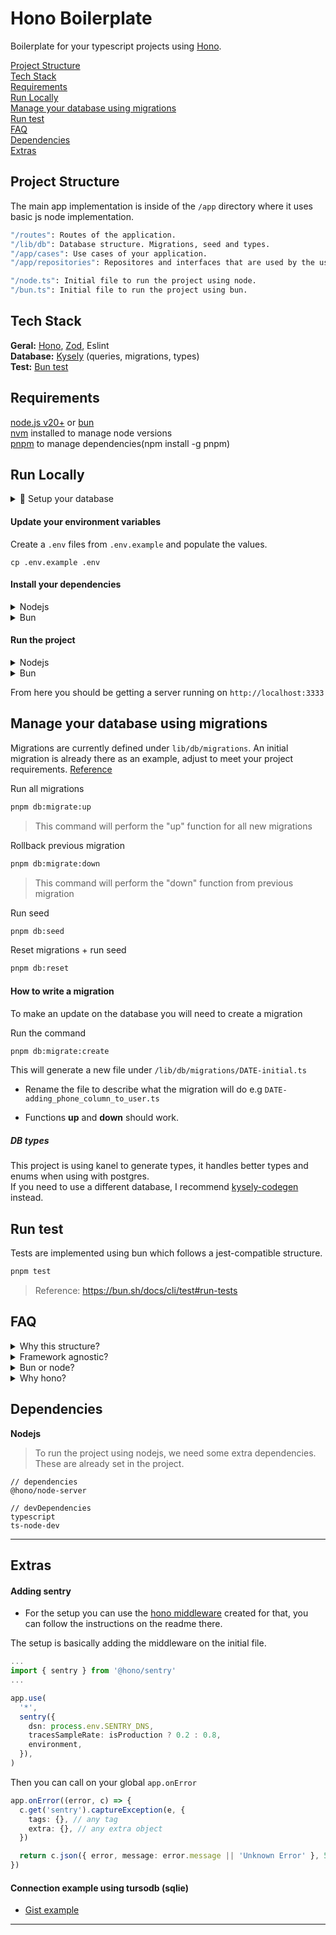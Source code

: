 # Hono Boilerplate

Boilerplate for your typescript projects using [Hono](https://hono.dev).

[Project Structure](#project-structure)  
[Tech Stack](#tech-stack)  
[Requirements](#requirements)  
[Run Locally](#run-locally)  
[Manage your database using migrations](#manage-your-database-using-migrations)  
[Run test](#run-test)  
[FAQ](#faq)  
[Dependencies](#dependencies)  
[Extras](#extras)

## Project Structure

The main app implementation is inside of the `/app` directory where it uses basic js node implementation.

```sh
"/routes": Routes of the application.
"/lib/db": Database structure. Migrations, seed and types.
"/app/cases": Use cases of your application.
"/app/repositories": Repositores and interfaces that are used by the use cases.

"/node.ts": Initial file to run the project using node.
"/bun.ts": Initial file to run the project using bun.
```

## Tech Stack

**Geral:** [Hono](https://hono.dev), [Zod](https://zod.dev), Eslint  
**Database:** [Kysely](https://kysely.dev) (queries, migrations, types)  
**Test:** [Bun test](https://bun.sh/docs/cli/test)

## Requirements

[node.js v20+](https://nodejs.org/en) or [bun](https://bun.sh)  
[nvm](https://github.com/nvm-sh/nvm#install--update-script) installed to manage node versions  
[pnpm](https://pnpm.io) to manage dependencies(npm install -g pnpm)

## Run Locally

<details>

<summary>📁 Setup your database</summary>

I recommend using [dbngin](https://dbngin.com) to spin up an local DB on your machine.

> [!NOTE]  
> If you prefer docker, there is also a docker-compose file that you can run that by using `pnpm db:pg`. After the first time, you can simply open your "Docker desktop" or whatever you use to manage docker to start up the service.

Create your database

```
CREATE DATABASE project
```

</details>

#### **Update your environment variables**

Create a `.env` files from `.env.example` and populate the values.

```
cp .env.example .env
```

#### **Install your dependencies**

<details>

<summary>Nodejs</summary>

```sh
nvm use
pnpm install
```

</details>

<details>

<summary>Bun</summary>

```sh
bun install
```

</details>

#### **Run the project**

<details>

<summary>Nodejs</summary>

```sh
pnpm node:dev or pnpm dev
```

</details>

<details>

<summary>Bun</summary>

```sh
pnpm bun:dev
```

</details>

From here you should be getting a server running on `http://localhost:3333`

## Manage your database using migrations

Migrations are currently defined under `lib/db/migrations`. An initial migration is already there as an example, adjust to meet your project requirements. [Reference](https://kysely.dev/docs/migrations)

Run all migrations

```sh
pnpm db:migrate:up
```

> This command will perform the "up" function for all new migrations

Rollback previous migration

```sh
pnpm db:migrate:down
```

> This command will perform the "down" function from previous migration

Run seed

```sh
pnpm db:seed
```

Reset migrations + run seed

```sh
pnpm db:reset
```

#### How to write a migration

To make an update on the database you will need to create a migration

Run the command

```sh
pnpm db:migrate:create
```

This will generate a new file under `/lib/db/migrations/DATE-initial.ts`

- Rename the file to describe what the migration will do e.g `DATE-adding_phone_column_to_user.ts`

- Functions **up** and **down** should work.

##### DB types

This project is using kanel to generate types, it handles better types and enums when using with postgres.  
If you need to use a different database, I recommend [kysely-codegen](https://github.com/RobinBlomberg/kysely-codegen) instead.

## Run test

Tests are implemented using bun which follows a jest-compatible structure.

```sh
pnpm test
```

> Reference: https://bun.sh/docs/cli/test#run-tests

## FAQ

<details>

<summary>Why this structure?</summary>

This is a personal preference, It also depends on your application and how you are deploying.

I've been using this case structure for some time and enjoying but still improving/learning as I go.

I usually try to find the middle term on structural side for various reasons.

Just a personal recommendation, try not get too attached to one framework or another. I believe you can get way more value spending time structuring your code, learning about patterns in a way that can benefit your team, projects, clients.

Again, feel free to adapt to your needs.

[Hono best practices](https://hono.dev/guides/best-practices#best-practices)  
[Hono presets](https://hono.dev/api/presets#which-preset-should-i-use)

</details>

<details>

<summary>Framework agnostic?</summary>

Thanks for the simplicity of hono you can basically structure your project in a way that fits your situation.

This core of this project is all under the `/app` directory, where I'm using only JS, none of the files there are related to hono. That means, if for some unexpected reason/scenario you need to move away from hono, you can just copy the app directory and make the requests to the cases accordinly.

</details>

<details>

<summary>Bun or node?</summary>

Because of this structure I can easily switch between them to test. Based on my situation and project, I'd still recommend to use nodejs.

There is a noticeable delay on requests to s3 using bun still. [Github Issue](https://github.com/oven-sh/bun/issues/7428#issuecomment-2132580081)

> Last test on: May 30, 2024

It all depends on your project and situation. Bun will probably be more performant and consume less memory, specially on a production environment. The only blocker for me at this point is the one mentioned above, so I still can't tell

I'm mainly using bun to run my tests and it work just fine since it is [based on jest](https://bun.sh/docs/cli/test).

</details>

<details>

<summary>Why hono?</summary>

[Features](https://hono.dev/top#features)

Coming from previous experiences using express.js and fastify. Hono is powerful, simple to use and has an active community.

Give it a go.

Here are some simple benchmarks (they don't mean much)  
[Requests benchmark](https://web-frameworks-benchmark.netlify.app/result?f=express,hono,fastify,hono-bun)  
[Compare benchmark](https://web-frameworks-benchmark.netlify.app/compare?f=express,hono,fastify,hono-bun)

If you still don't buy it, fastify it is also a great option.

</details>

## Dependencies

**Nodejs**

> To run the project using nodejs, we need some extra dependencies.
> These are already set in the project.

```
// dependencies
@hono/node-server

// devDependencies
typescript
ts-node-dev
```

---

## Extras

#### Adding sentry

- For the setup you can use the [hono middleware](https://github.com/honojs/middleware/tree/main/packages/sentry) created for that, you can follow the instructions on the readme there.

The setup is basically adding the middleware on the initial file.

```ts
...
import { sentry } from '@hono/sentry'
...

app.use(
  '*',
  sentry({
    dsn: process.env.SENTRY_DNS,
    tracesSampleRate: isProduction ? 0.2 : 0.8,
    environment,
  }),
)
```

Then you can call on your global `app.onError`

```ts
app.onError((error, c) => {
  c.get('sentry').captureException(e, {
    tags: {}, // any tag
    extra: {}, // any extra object
  })

  return c.json({ error, message: error.message || 'Unknown Error' }, 500)
})
```

#### Connection example using tursodb (sqlie)

- [Gist example](https://gist.github.com/marcosrjjunior/0a717f4b8b584a13fb36fdec4398d048)

---

